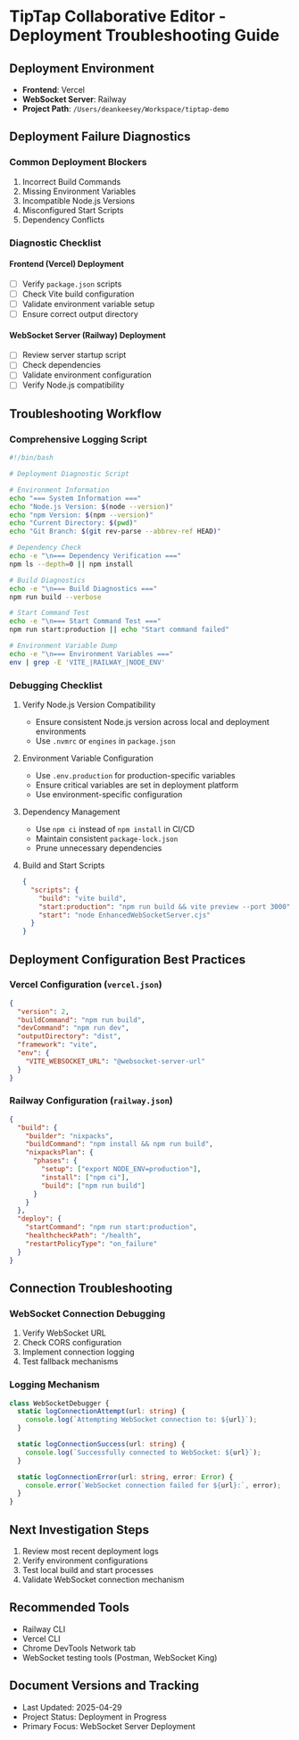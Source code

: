 # TipTap Collaborative Editor - Deployment Troubleshooting Guide

## Deployment Environment
- **Frontend**: Vercel
- **WebSocket Server**: Railway
- **Project Path**: `/Users/deankeesey/Workspace/tiptap-demo`

## Deployment Failure Diagnostics

### Common Deployment Blockers
1. Incorrect Build Commands
2. Missing Environment Variables
3. Incompatible Node.js Versions
4. Misconfigured Start Scripts
5. Dependency Conflicts

### Diagnostic Checklist

#### Frontend (Vercel) Deployment
- [ ] Verify `package.json` scripts
- [ ] Check Vite build configuration
- [ ] Validate environment variable setup
- [ ] Ensure correct output directory

#### WebSocket Server (Railway) Deployment
- [ ] Review server startup script
- [ ] Check dependencies
- [ ] Validate environment configuration
- [ ] Verify Node.js compatibility

## Troubleshooting Workflow

### Comprehensive Logging Script
```bash
#!/bin/bash

# Deployment Diagnostic Script

# Environment Information
echo "=== System Information ==="
echo "Node.js Version: $(node --version)"
echo "npm Version: $(npm --version)"
echo "Current Directory: $(pwd)"
echo "Git Branch: $(git rev-parse --abbrev-ref HEAD)"

# Dependency Check
echo -e "\n=== Dependency Verification ==="
npm ls --depth=0 || npm install

# Build Diagnostics
echo -e "\n=== Build Diagnostics ==="
npm run build --verbose

# Start Command Test
echo -e "\n=== Start Command Test ==="
npm run start:production || echo "Start command failed"

# Environment Variable Dump
echo -e "\n=== Environment Variables ==="
env | grep -E 'VITE_|RAILWAY_|NODE_ENV'
```

### Debugging Checklist
1. Verify Node.js Version Compatibility
   - Ensure consistent Node.js version across local and deployment environments
   - Use `.nvmrc` or `engines` in `package.json`

2. Environment Variable Configuration
   - Use `.env.production` for production-specific variables
   - Ensure critical variables are set in deployment platform
   - Use environment-specific configuration

3. Dependency Management
   - Use `npm ci` instead of `npm install` in CI/CD
   - Maintain consistent `package-lock.json`
   - Prune unnecessary dependencies

4. Build and Start Scripts
   ```json
   {
     "scripts": {
       "build": "vite build",
       "start:production": "npm run build && vite preview --port 3000",
       "start": "node EnhancedWebSocketServer.cjs"
     }
   }
   ```

## Deployment Configuration Best Practices

### Vercel Configuration (`vercel.json`)
```json
{
  "version": 2,
  "buildCommand": "npm run build",
  "devCommand": "npm run dev",
  "outputDirectory": "dist",
  "framework": "vite",
  "env": {
    "VITE_WEBSOCKET_URL": "@websocket-server-url"
  }
}
```

### Railway Configuration (`railway.json`)
```json
{
  "build": {
    "builder": "nixpacks",
    "buildCommand": "npm install && npm run build",
    "nixpacksPlan": {
      "phases": {
        "setup": ["export NODE_ENV=production"],
        "install": ["npm ci"],
        "build": ["npm run build"]
      }
    }
  },
  "deploy": {
    "startCommand": "npm run start:production",
    "healthcheckPath": "/health",
    "restartPolicyType": "on_failure"
  }
}
```

## Connection Troubleshooting

### WebSocket Connection Debugging
1. Verify WebSocket URL
2. Check CORS configuration
3. Implement connection logging
4. Test fallback mechanisms

### Logging Mechanism
```typescript
class WebSocketDebugger {
  static logConnectionAttempt(url: string) {
    console.log(`Attempting WebSocket connection to: ${url}`);
  }

  static logConnectionSuccess(url: string) {
    console.log(`Successfully connected to WebSocket: ${url}`);
  }

  static logConnectionError(url: string, error: Error) {
    console.error(`WebSocket connection failed for ${url}:`, error);
  }
}
```

## Next Investigation Steps
1. Review most recent deployment logs
2. Verify environment configurations
3. Test local build and start processes
4. Validate WebSocket connection mechanism

## Recommended Tools
- Railway CLI
- Vercel CLI
- Chrome DevTools Network tab
- WebSocket testing tools (Postman, WebSocket King)

## Document Versions and Tracking
- Last Updated: 2025-04-29
- Project Status: Deployment in Progress
- Primary Focus: WebSocket Server Deployment